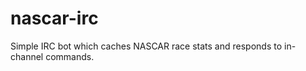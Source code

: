 nascar-irc
==========

Simple IRC bot which caches NASCAR race stats and responds to in-channel commands.
